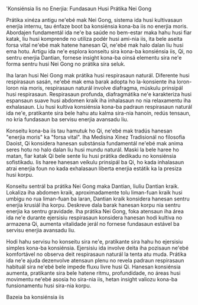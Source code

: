 'Konsiénsia Iis no Enerjia: Fundasaun Husi Prátika Nei Gong

Prátika xinéza antigu ne'ebé mak Nei Gong, sistema ida husi kultivasaun enerjia internu, tau énfaze boot ba konsiénsia kona-ba iis no enerjia moris. Abordajen fundamentál ida ne'e ba saúde no bem-estar maka hahu husi fiar katak, liu husi komprende no utiliza podér husi ami-nia iis, ita bele aseita forsa vital ne'ebé mak hatene hanesan Qi, ne'ebé mak halo dalan liu husi ema hotu. Artigu ida ne'e esplora konseitu sira kona-ba konsiénsia iis, Qi, no sentru enerjia Dantian, fornese insight kona-ba oinsá elementu sira ne'e forma sentru husi Nei Gong no prátika sira seluk.

Iha laran husi Nei Gong mak prátika husi respirasaun naturál. Diferente husi respirasaun sasán, ne'ebé mak ema barak adopta ho la-konsiente iha loron-loron nia moris, respirasaun naturál involve diafragma, múskulu prinsipál husi respirasaun. Respirasaun profunda, diafragmátika ne'e karakteriza husi espansaun suave husi abdomen kraik iha inhalasaun no nia relaxamentu iha exhalasaun. Liu husi kultiva konsiénsia kona-ba padraun respirasaun naturál ida ne'e, pratikante sira bele hahu atu kalma sira-nia hanoin, redús tensaun, no kria fundasaun ba servisu enerjia avansadu liu.

Konseitu kona-ba iis tau hamutuk ho Qi, ne'ebé mak tradús hanesan "enerjia moris" ka "forsa vital". Iha Medisina Xinez Tradisionál no filosofia Daoist, Qi konsidera hanesan substánsia fundamentál ne'ebé mak anima seres hotu no halo dalan liu husi mundu naturál. Maski la bele haree ho matan, fiar katak Qi bele sente liu husi prátika dedikadu no konsiénsia sofistikadu. Iis haree hanesan veíkulu prinsipál ba Qi, ho kada inhalasaun atrai enerjia foun no kada exhalasaun liberta enerjia estátik ka la presiza husi korpu.

Konseitu sentrál ba prátika Nei Gong maka Dantian, liuliu Dantian kraik. Lokaliza iha abdomen kraik, aproximadamente tolu liman-fuan kraik husi umbigu no rua liman-fuan ba laran, Dantian kraik konsidera hanesan sentru enerjia krusiál iha korpu. Deskreve dala barak hanesan korpu nia sentru enerjia ka sentru gravidade. Iha prátika Nei Gong, foka atensaun iha área ida ne'e durante ejersisiu respirasaun konsidera hanesan hodi kultiva no armazena Qi, aumenta vitalidade jerál no fornese fundasaun estável ba servisu enerjia avansadu liu.

Hodi hahu servisu ho konseitu sira ne'e, pratikante sira hahu ho ejersisiu simples kona-ba konsiénsia. Ejersisiu ida involve deita iha pozisaun ne'ebé komfortável no observa deit respirasaun naturál la tenta atu muda. Prátika ida ne'e ajuda dezenvolve atensaun plenu no revela padraun respirasaun habituál sira ne'ebé bele impede fluxu livre husi Qi. Hanesan konsiénsia aumenta, pratikante sira bele hatene ritmu, profundidade, no áreas husi movimentu ne'ebé asosia ho sira-nia iis, hetan insight valiozu kona-ba funsionamentu husi sira-nia korpu.

Bazeia ba konsiénsia iis